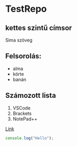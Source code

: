 # TestRepo
## kettes szintű címsor

Sima szöveg

## Felsorolás:
- alma
- körte 
- banán

## Számozott lista
1. VSCode
2. Brackets
3. NotePad++


[Link](https://acsjszki.hu)


```javascript
console.log("Hello");
```

